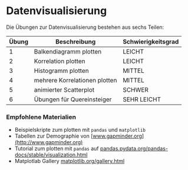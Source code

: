 
# Datenvisualisierung

Die Übungen zur Datenvisualisierung bestehen aus sechs Teilen:

| Übung | Beschreibung | Schwierigkeitsgrad |
|-------|--------------|--------------------|
|   1   | Balkendiagramm plotten | LEICHT   |
|   2   | Korrelation plotten | LEICHT      |
|   3   | Histogramm plotten            | MITTEL |
|   4   | mehrere Korrelationen plotten | MITTEL |
|   5   | animierter Scatterplot        | SCHWER |
|   6   | Übungen für Quereinsteiger    | SEHR LEICHT |


### Empfohlene Materialien

* Beispielskripte zum plotten mit `pandas` und `matplotlib`
* Tabellen zur Demographie von [www.gapminder.org](http://www.gapminder.org)
* Tutorial zum plotten mit `pandas` auf [pandas.pydata.org/pandas-docs/stable/visualization.html](http://pandas.pydata.org/pandas-docs/stable/visualization.html)
* Matplotlab Gallery [matplotlib.org/gallery.html](http://matplotlib.org/gallery.html)


